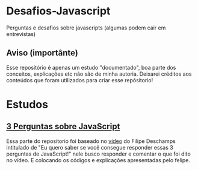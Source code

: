# Desafios-Javascript
Perguntas e desafios sobre javascripts (algumas podem cair em entrevistas)

## Aviso (importânte)
Esse repositório é apenas um estudo "documentado", boa parte dos conceitos, explicações etc 
não são de minha autoria. Deixarei créditos aos conteúdos que foram utilizados para criar esse repósitorio!

# Estudos

## <a href="./3-perguntas-javascript/index.ipynb">3 Perguntas sobre JavaScript</a>
Essa parte do repositorio foi baseado no  [vídeo](http://www.youtube.com/watch?v=QVrrqgDhhu4")
do  Filipe Deschamps intitulado de "Eu quero saber se você consegue responder essas 3 perguntas de JavaScript!"
nele busco responder e comentar o que foi dito no vídeo. E colocando os códigos e explicações 
apresentadas pelo felipe. 

